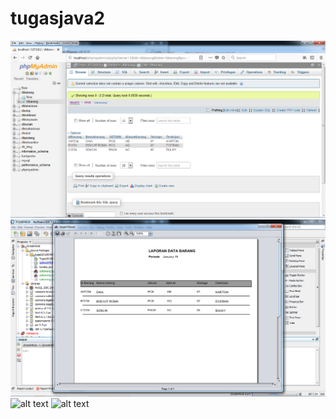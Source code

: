 # tugasjava2
![alt text](https://github.com/Muhammadutfi/tugasjava2/blob/master/screenshoot/database.png)
![alt text](https://github.com/Muhammadutfi/tugasjava2/blob/master/screenshoot/laporan.png)
![alt text](https://github.com/Muhammadutfi/tugasjava2/blob/master/screenshoot/sebelum_dirun.png)
![alt text](https://github.com/Muhammadutfi/tugasjava2/blob/master/screenshoot/sesudah_dirun.png)
